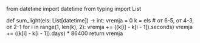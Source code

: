 from datetime import datetime
from typing import List


def sum_light(els: List[datetime]) -> int:
    vremja = 0
    k = els
    # от 6-5, от 4-3, от 2-1
    for i in range(1, len(k), 2):
        vremja += ((k[i] - k[i - 1]).seconds)
        vremja += ((k[i] - k[i - 1]).days) * 86400
    return vremja

